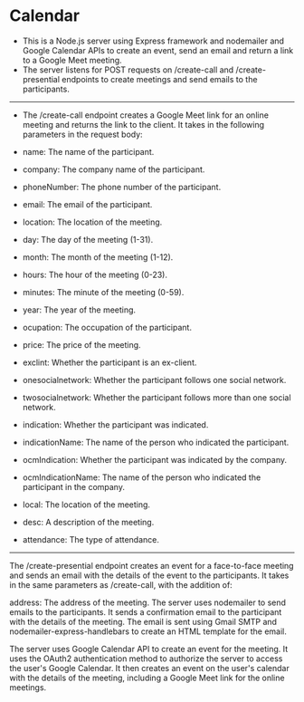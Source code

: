 # Calendar

* This is a Node.js server using Express framework and nodemailer and Google Calendar APIs to create an event, send an email and return a link to a Google Meet meeting.
* The server listens for POST requests on /create-call and /create-presential endpoints to create meetings and send emails to the participants.

___


* The /create-call endpoint creates a Google Meet link for an online meeting and returns the link to the client. It takes in the following parameters in the request body:

* name: The name of the participant.
* company: The company name of the participant.
* phoneNumber: The phone number of the participant.
* email: The email of the participant.
* location: The location of the meeting.
* day: The day of the meeting (1-31).
* month: The month of the meeting (1-12).
* hours: The hour of the meeting (0-23).
* minutes: The minute of the meeting (0-59).
* year: The year of the meeting.
* ocupation: The occupation of the participant.
* price: The price of the meeting.
* exclint: Whether the participant is an ex-client.
* onesocialnetwork: Whether the participant follows one social network.
* twosocialnetwork: Whether the participant follows more than one social network.
* indication: Whether the participant was indicated.
* indicationName: The name of the person who indicated the participant.
* ocmIndication: Whether the participant was indicated by the company.
* ocmIndicationName: The name of the person who indicated the participant in the company.
* local: The location of the meeting.
* desc: A description of the meeting.
* attendance: The type of attendance.

____


The /create-presential endpoint creates an event for a face-to-face meeting and sends an email with the details of the event to the participants. It takes in the same parameters as /create-call, with the addition of:

address: The address of the meeting.
The server uses nodemailer to send emails to the participants. It sends a confirmation email to the participant with the details of the meeting. The email is sent using Gmail SMTP and nodemailer-express-handlebars to create an HTML template for the email.

The server uses Google Calendar API to create an event for the meeting. It uses the OAuth2 authentication method to authorize the server to access the user's Google Calendar. It then creates an event on the user's calendar with the details of the meeting, including a Google Meet link for the online meetings.
